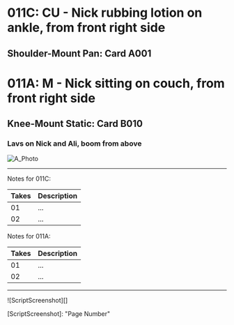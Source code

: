 # 011C: CU - Nick rubbing lotion on ankle, from front right side
## Shoulder-Mount Pan: Card A001

# 011A: M - Nick sitting on couch, from front right side
## Knee-Mount Static: Card B010

### Lavs on Nick and Ali, boom from above

![A_Photo][]

----

Notes for 011C: 

| Takes | Description |
|:---|:----|
| 01 | ... |
| 02 | ... |

Notes for 011A: 

| Takes | Description |
|:---|:----|
| 01 | ... |
| 02 | ... |

----

![ScriptScreenshot][]


[A_Photo]: /images/11C11A.JPG

[ScriptScreenshot]: "Page Number"